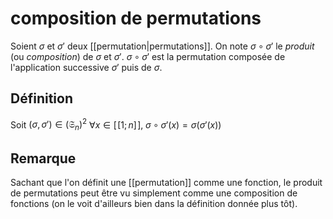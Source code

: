 # composition de permutations
Soient $\sigma$ et $\sigma'$ deux [[permutation|permutations]].
On note $\sigma\circ\sigma'$ le _produit_ (ou _composition_) de $\sigma$ et $\sigma'$.
$\sigma\circ\sigma'$ est la permutation composée de l'application successive $\sigma'$ puis de $\sigma$.

## Définition
Soit $(\sigma,\sigma')\in(\mathfrak S_n)^2$
$\forall x\in[\![1;n]\!],\; \sigma\circ\sigma'(x) = \sigma(\sigma'(x))$

## Remarque
Sachant que l'on définit une [[permutation]] comme une fonction, le produit de permutations peut être vu simplement comme une composition de fonctions (on le voit d'ailleurs bien dans la définition donnée plus tôt).

